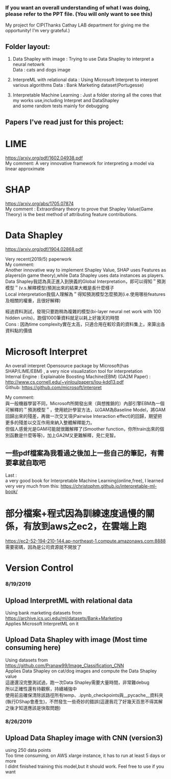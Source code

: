 ### If you want an overall understanding of what I was doing, please refer to the PPT file.  (You will only want to see this)
My project for CIP(Thanks Cathay LAB department for giving me the opportunity! I'm very grateful.)  

## Folder layout:

1. Data Shapley with image : Trying to use Data Shapley to interpret a neural netowrk   
Data : cats and dogs image  

2. InterpreML with relational data : Using Microsoft Interpret to interpret various algorithms
Data : Bank Marketing dataset(Portugesse)  

3. Interpretable Machine Learning : Just a folder storing all the cores that my works use,including Interpret and DataShapley  
and some random tests mainly for debugging

## Papers I've read just for this project:  
# LIME  
https://arxiv.org/pdf/1602.04938.pdf  
My comment: A very innovative framework for interpreting a model via linear approximate

# SHAP

https://arxiv.org/abs/1705.07874  
My comment : Extraordinary theory to prove that Shapley Value(Game Theory) is the best method of attributing feature contributions. 

# Data Shapley
https://arxiv.org/pdf/1904.02868.pdf

Very recent(2019/5) paperwork  
My comment:  
Another innovative way to implement Shapley Value, SHAP uses Features as players(in game theory),while Data Shapley uses data instances as players.  
Data Shapley我認為真正進入到狹義的Global Interpretation，即可以得知＂預測模型＂(v.s.解釋模型)預測出來的結果大概是長什麼樣子  
Local interpretation我個人理解為＂得知預測模型怎麼預測(i.e.使用哪些features及相關的權重，且很好解釋)  

經過資料測試，發現只要跑稍為複雜的模型(bi-layer neural net work with 100 hidden units)，跑個1000筆資料就足以耗上好幾天的時間  
Cons : 因為time complexity實在太高，只適合用在較珍貴的資料集上，來算出各資料點的價值  

# Microsoft Interpret
An overall interpret Opensource package by Microsoft(has SHAP/LIME/EBM) , a very nice visualization tool for interpretation  
Internal Engine : Explainable Boosting Machine(EBM) (GA2M Paper) : http://www.cs.cornell.edu/~yinlou/papers/lou-kdd13.pdf  
Github: https://github.com/microsoft/interpret  

My comment:  
與一般機器學習不同，Microsoft所開發出來（與想推銷的）內部引擎EBM為一個可解釋的＂預測模型＂，使用統計學習方法，以GAM為Baseline Model，將GAM回歸出來的殘差，再做一次交叉項(Pairwise Interaction effect)的回歸，期望把更多的殘差以交互作用來納入整體解釋能力。  
但個人感覺光是GAM可能就很難解釋了(Smoother function，你所train出來的個別函數是什麼等等)，加上GA2M又更難解釋，見仁見智。  


## 一些pdf檔案為我看過之後加上一些自己的筆記，有需要拿就自取吧

Last :  
a very good book for Interpretable Machine Learning(online,free), I learned very very much from this:
https://christophm.github.io/interpretable-ml-book/


# 部分檔案+程式因為訓練速度過慢的關係，有放到aws之ec2，在雲端上跑
https://ec2-52-194-210-144.ap-northeast-1.compute.amazonaws.com:8888  
需要密碼，因為是公司資源就不開放了


# Version Control
### 8/19/2019  
## Upload InterpretML with relational data  
Using bank marketing datasets from https://archive.ics.uci.edu/ml/datasets/Bank+Marketing  
Applies Microsoft InterpretML on it

## Upload Data Shapley with image (Most time consuming here)
Using datasets from https://github.com/Pranaw99/Image_Classification_CNN  
Applies Data Shapley on cat/dog images and compute the Data Shapley value  
這邊還沒完整測試過，跑一次Data Shapley需要大量時間，非常難debug  
所以正確性還有待觀察，持續補強中  
使用前且確保清除該路徑所有temp、.ipynb_checkpoints與__pycache__資料夾(執行DShap會產生)，不然發生一些奇妙的錯誤(這邊我花了好幾天百思不得其解之後才知道應該是快取問題)  

### 8/26/2019  
## Upload Data Shapley image with CNN (version3)  
using 250 data points  
Too time consuming, on AWS xlarge instance, it has to run at least 5 days or more  
I didnt finished training this model,but it should work. Feel free to use if you want
